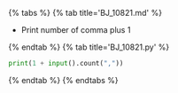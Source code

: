 {% tabs %}
{% tab title='BJ_10821.md' %}

* Print number of comma plus 1

{% endtab %}
{% tab title='BJ_10821.py' %}

```py
print(1 + input().count(","))
```

{% endtab %}
{% endtabs %}